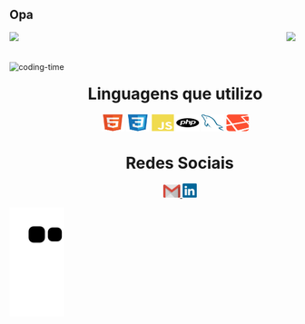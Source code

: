 ## Opa

<div>
  
  <img  height="180em" src="https://github-readme-stats.vercel.app/api?username=V1ctorMathias&show_icons=true&theme=transparent&include_all_commits=true&count_private=true"/>
  <img align="right" height="180em" src="https://github-readme-stats.vercel.app/api/top-langs/?username=V1ctorMathias&layout=compact&langs_count=16&theme=transparent"/>
</div>
<br>

<div  align="center"> 
  <div style="display: inline_block"><br>
    <img align="left" height="250" alt="coding-time" src="code.gif">
    <h1 align="center">Linguagens que utilizo </h1>
    <img align="center" height="30" width="40" alt="html-icon" src="https://raw.githubusercontent.com/devicons/devicon/master/icons/html5/html5-original.svg">
    <img align="center" height="30" width="40" alt="css-icon" src="https://raw.githubusercontent.com/devicons/devicon/master/icons/css3/css3-original.svg">
    <img align="center" height="30" width="40" alt="js-icon"  src="https://raw.githubusercontent.com/devicons/devicon/master/icons/javascript/javascript-plain.svg">
    <img align="center" height="30" width="40" alt="c-icon" src="https://raw.githubusercontent.com/devicons/devicon/master/icons/php/php-plain.svg">
    <img align="center" height="30" width="40" alt="nodejs-icon" src="https://raw.githubusercontent.com/devicons/devicon/master/icons/mysql/mysql-plain.svg">
    <img align="center" height="30" width="40" alt="nodejs-icon" src="https://raw.githubusercontent.com/devicons/devicon/master/icons/laravel/laravel-plain.svg">
   </div>
    
  
  <h1 align="center">Redes Sociais</h1>
    <a href = "mailto: victormpporto@gmail.com">
      <img width="30" src="gmail.svg">
    </a>
    <a href = "https://www.linkedin.com/in/v1ctor-mathias/">
      <img width="25" src="linkedin.svg">
    </a>
</div>
  
![Snake animation](https://github.com/V1ctorMathias/V1ctorMathias/blob/output/github-contribution-grid-snake.svg)
